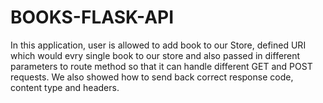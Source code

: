 # BOOKS-FLASK-API
In this application, user is allowed to add book to our Store, defined URI which would evry single book to our store and also passed in different parameters to route method so that it can handle different GET and POST requests. We also showed how to send back correct response code, content type and headers. 
